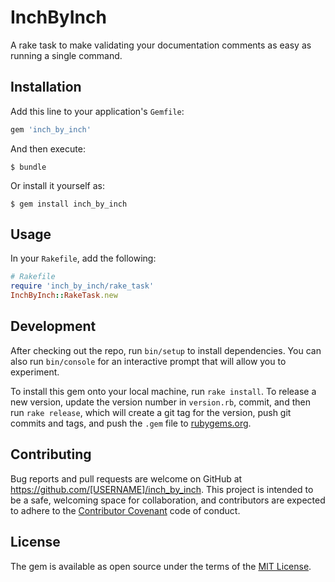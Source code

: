 # InchByInch

A rake task to make validating your documentation comments as easy as running
a single command.

## Installation

Add this line to your application's `Gemfile`:

```ruby
gem 'inch_by_inch'
```

And then execute:

    $ bundle

Or install it yourself as:

    $ gem install inch_by_inch

## Usage

In your `Rakefile`, add the following:

```ruby
# Rakefile
require 'inch_by_inch/rake_task'
InchByInch::RakeTask.new
```

## Development

After checking out the repo, run `bin/setup` to install dependencies. You can
also run `bin/console` for an interactive prompt that will allow you to
experiment.

To install this gem onto your local machine, run `rake install`. To
release a new version, update the version number in `version.rb`, commit,
and then run `rake release`, which will create a git tag for the version, push
git commits and tags, and push the `.gem` file to
[rubygems.org](https://rubygems.org).

## Contributing

Bug reports and pull requests are welcome on GitHub at
https://github.com/[USERNAME]/inch_by_inch. This project is intended to be a
safe, welcoming space for collaboration, and contributors are expected to adhere
to the [Contributor Covenant](http://contributor-covenant.org) code of conduct.

## License

The gem is available as open source under the terms of the [MIT
License](http://opensource.org/licenses/MIT).
